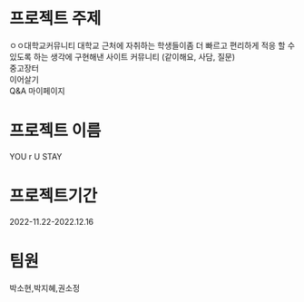 # 프로젝트 주제
ㅇㅇ대학교커뮤니티
대학교 근처에 자취하는 학생들이좀 더 빠르고 편리하게 적응 할 수 있도록 하는 생각에 구현해낸 사이트
커뮤니티 (같이해요, 사담, 질문)
<br>중고장터
<br>이어살기
<br>Q&A
마이페이지
# 프로젝트 이름
YOU r U STAY
# 프로젝트기간  
2022-11.22-2022.12.16
# 팀원 
박소현,박지혜,권소정
